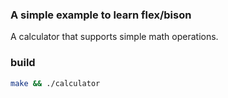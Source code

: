 ### A simple example to learn flex/bison 
A calculator that supports simple math operations.

### build
 ```bash
 make && ./calculator
 ```


